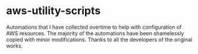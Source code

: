 # aws-utility-scripts
Automations that I have collected overtime to help with configuration of AWS resources. The majority of the automations have been shamelessly copied with minor modifications. Thanks to all the developers of the original works.
